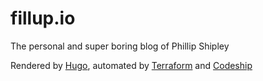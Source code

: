 # fillup.io

The personal and super boring blog of Phillip Shipley

Rendered by [Hugo](https://gohugo.io), automated by [Terraform](https://www.terraform.io/) and [Codeship](https://codeship.com/)